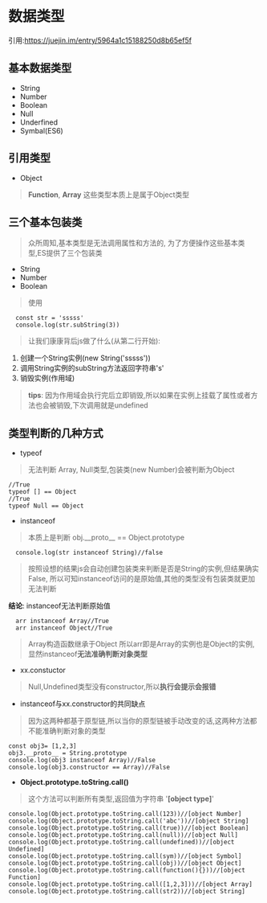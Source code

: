 # 数据类型
引用:<https://juejin.im/entry/5964a1c15188250d8b65ef5f>
## 基本数据类型
* String
* Number
* Boolean
* Null
* Underfined
* Symbal(ES6)
## 引用类型
* Object
> **Function**, **Array** 这些类型本质上是属于Object类型
## 三个基本包装类

> 众所周知,基本类型是无法调用属性和方法的, 为了方便操作这些基本类型,ES提供了三个包装类
* String
* Number
* Boolean
> 使用
```
  const str = 'sssss'
  console.log(str.subString(3))
```
> 让我们康康背后js做了什么(从第二行开始):
1. 创建一个String实例(new String('sssss'))
2. 调用String实例的subString方法返回字符串's'
3. 销毁实例(作用域) 
> **tips**: 因为作用域会执行完后立即销毁,所以如果在实例上挂载了属性或者方法也会被销毁,下次调用就是undefined
## 类型判断的几种方式
* typeof
> 无法判断 Array, Null类型,包装类(new Number)会被判断为Object
  ```
  //True
  typeof [] == Object
  //True
  typeof Null == Object
  ```
* instanceof
> 本质上是判断 obj.\_\_proto__ == Object.prototype
```
  console.log(str instanceof String)//false
```
> 按照设想的结果js会自动创建包装类来判断是否是String的实例,但结果确实False, 所以可知instanceof访问的是原始值,其他的类型没有包装类就更加无法判断 

**结论**: instanceof无法判断原始值
```
  arr instanceof Array//True
  arr instanceof Object//True
```
> Array构造函数继承于Object 所以arr即是Array的实例也是Object的实例,显然instanceof**无法准确判断对象类型**

* xx.constuctor
> Null,Undefined类型没有constructor,所以**执行会提示会报错**

* instanceof与xx.constructor的共同缺点
> 因为这两种都基于原型链,所以当你的原型链被手动改变的话,这两种方法都不能准确判断对象的类型
```
const obj3= [1,2,3]
obj3.__proto__ = String.prototype
console.log(obj3 instanceof Array)//False
console.log(obj3.constructor == Array)//False
```


* **Object.prototype.toString.call()**
> 这个方法可以判断所有类型,返回值为字符串 '**[object type]**'
```
console.log(Object.prototype.toString.call(123))//[object Number]
console.log(Object.prototype.toString.call('abc'))//[object String]
console.log(Object.prototype.toString.call(true))//[object Boolean]
console.log(Object.prototype.toString.call(null))//[object Null]
console.log(Object.prototype.toString.call(undefined))//[object Undefined]
console.log(Object.prototype.toString.call(sym))//[object Symbol]
console.log(Object.prototype.toString.call(obj))//[object Object]
console.log(Object.prototype.toString.call(function(){}))//[object Function]
console.log(Object.prototype.toString.call([1,2,3]))//[object Array]
console.log(Object.prototype.toString.call(str2))//[object String]

```



